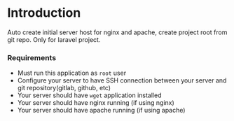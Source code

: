 # Introduction
Auto create initial server host for nginx and apache, create project root from git repo. Only for laravel project.

### Requirements
- Must run this application as `root` user
- Configure your server to have SSH connection between your server and git repository(gitlab, github, etc)
- Your server should have `wget` application installed
- Your server should have nginx running (if using nginx)
- Your server should have apache running (if using apache)